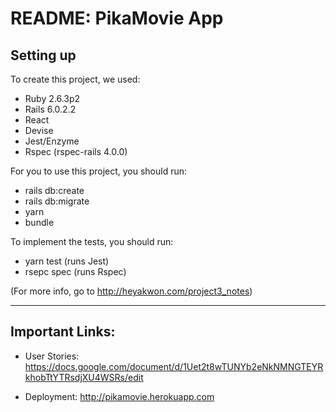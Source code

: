 # README: PikaMovie App

## Setting up
To create this project, we used:
* Ruby 2.6.3p2
* Rails 6.0.2.2
* React
* Devise
* Jest/Enzyme
* Rspec (rspec-rails 4.0.0)

For you to use this project, you should run:
* rails db:create
* rails db:migrate
* yarn
* bundle

To implement the tests, you should run:
* yarn test (runs Jest)
* rsepc spec (runs Rspec)

(For more info, go to http://heyakwon.com/project3_notes)

---

## Important Links:

* User Stories: https://docs.google.com/document/d/1Uet2t8wTUNYb2eNkNMNGTEYRkhobTtYTRsdjXU4WSRs/edit

* Deployment: http://pikamovie.herokuapp.com
